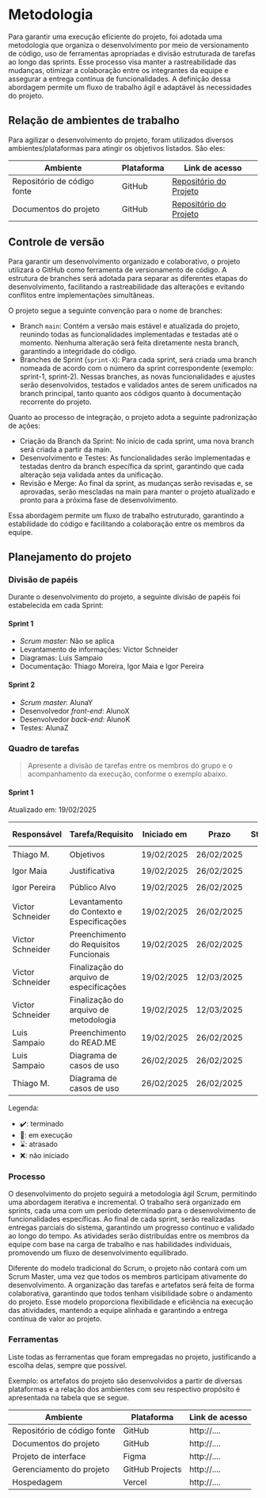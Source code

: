 
# Metodologia

Para garantir uma execução eficiente do projeto, foi adotada uma metodologia que organiza o desenvolvimento por meio de versionamento de código, uso de ferramentas apropriadas e divisão estruturada de tarefas ao longo das sprints. Esse processo visa manter a rastreabilidade das mudanças, otimizar a colaboração entre os integrantes da equipe e assegurar a entrega contínua de funcionalidades. A definição dessa abordagem permite um fluxo de trabalho ágil e adaptável às necessidades do projeto.

## Relação de ambientes de trabalho

Para agilizar o desenvolvimento do projeto, foram utilizados diversos ambientes/plataformas para atingir os objetivos listados. São eles:

| Ambiente                            | Plataforma                         | Link de acesso                         |
|-------------------------------------|------------------------------------|----------------------------------------|
| Repositório de código fonte         | GitHub                             | [Repositório do Projeto](https://github.com/ICEI-PUC-Minas-PCO-ADS-TI/2025-1-p3-tidai-tropa-do-g1/tree/Doc-sprint1)                            |
| Documentos do projeto               | GitHub                             | [Repositório do Projeto](https://github.com/ICEI-PUC-Minas-PCO-ADS-TI/2025-1-p3-tidai-tropa-do-g1/tree/Doc-sprint1)                          |

## Controle de versão

Para garantir um desenvolvimento organizado e colaborativo, o projeto utilizará o GitHub como ferramenta de versionamento de código. A estrutura de branches será adotada para separar as diferentes etapas do desenvolvimento, facilitando a rastreabilidade das alterações e evitando conflitos entre implementações simultâneas.

O projeto segue a seguinte convenção para o nome de branches:

- Branch `main`: Contém a versão mais estável e atualizada do projeto, reunindo todas as funcionalidades implementadas e testadas até o momento. Nenhuma alteração será feita diretamente nesta branch, garantindo a integridade do código.
- Branches de Sprint (`sprint-X`): Para cada sprint, será criada uma branch nomeada de acordo com o número da sprint correspondente (exemplo: sprint-1, sprint-2). Nessas branches, as novas funcionalidades e ajustes serão desenvolvidos, testados e validados antes de serem unificados na branch principal, tanto quanto aos códigos quanto à documentação recorrente do projeto.

Quanto ao processo de integração, o projeto adota a seguinte padronização de ações:

- Criação da Branch da Sprint: No início de cada sprint, uma nova branch será criada a partir da main.
- Desenvolvimento e Testes: As funcionalidades serão implementadas e testadas dentro da branch específica da sprint, garantindo que cada alteração seja validada antes da unificação.
- Revisão e Merge: Ao final da sprint, as mudanças serão revisadas e, se aprovadas, serão mescladas na main para manter o projeto atualizado e pronto para a próxima fase de desenvolvimento.

Essa abordagem permite um fluxo de trabalho estruturado, garantindo a estabilidade do código e facilitando a colaboração entre os membros da equipe.

## Planejamento do projeto

###  Divisão de papéis

Durante o desenvolvimento do projeto, a seguinte divisão de papéis foi estabelecida em cada Sprint: 

#### Sprint 1
- _Scrum master_: Não se aplica
- Levantamento de informações: Victor Schneider
- Diagramas: Luis Sampaio
- Documentação: Thiago Moreira, Igor Maia e Igor Pereira

#### Sprint 2
- _Scrum master_: AlunaY
- Desenvolvedor _front-end_: AlunoX
- Desenvolvedor _back-end_: AlunoK
- Testes: AlunaZ

###  Quadro de tarefas

> Apresente a divisão de tarefas entre os membros do grupo e o acompanhamento da execução, conforme o exemplo abaixo.

#### Sprint 1

Atualizado em: 19/02/2025

| Responsável      | Tarefa/Requisito | Iniciado em    | Prazo      | Status | Terminado em    |
| :----            |    :----         |      :----:    | :----:     | :----: | :----:          |
| Thiago M.        | Objetivos                                  | 19/02/2025     | 26/02/2025 | ✔️    | 19/02/2025 |
| Igor Maia        | Justificativa                              | 19/02/2025     | 26/02/2025 | ✔️    | 19/02/2025 |
| Igor Pereira     | Público Alvo                               | 19/02/2025     | 26/02/2025 | ✔️    | 19/02/2025 |
| Victor Schneider | Levantamento do Contexto e Especificações  | 19/02/2025     | 26/02/2025 | ✔️    | 19/02/2025 |
| Victor Schneider | Preenchimento do Requisitos Funcionais     | 19/02/2025     | 26/02/2025 | ✔️    | 19/02/2025 |
| Victor Schneider | Finalização do arquivo de especificações   | 19/02/2025     | 12/03/2025 | ✔️    | 11/03/2025 |
| Victor Schneider | Finalização do arquivo de metodologia      | 19/02/2025     | 12/03/2025 | ✔️    | 11/03/2025 |
| Luis Sampaio     | Preenchimento do READ.ME                   | 19/02/2025     | 26/02/2025 | ✔️    | 19/02/2025 |
| Luis Sampaio     | Diagrama de casos de uso                   | 26/02/2025     | 26/02/2025 | ✔️    | 05/03/2025 |
| Thiago M.        | Diagrama de casos de uso                   | 26/02/2025     | 26/02/2025 | ✔️    | 05/03/2025 |


<!-- #### Sprint 2

Atualizado em: 21/04/2024

| Responsável   | Tarefa/Requisito | Iniciado em    | Prazo      | Status | Terminado em    |
| :----         |    :----         |      :----:    | :----:     | :----: | :----:          |
| AlunaX        | Página inicial   | 01/02/2024     | 07/03/2024 | ✔️    | 05/02/2024      |
| AlunaZ        | CSS unificado    | 03/02/2024     | 10/03/2024 | 📝    |                 |
| AlunoY        | Página de login  | 01/02/2024     | 07/03/2024 | ⌛     |                 |
| AlunoK        | Script de login  |  01/01/2024    | 12/03/2024 | ❌    |       | -->


Legenda:
- ✔️: terminado
- 📝: em execução
- ⌛: atrasado
- ❌: não iniciado


### Processo

O desenvolvimento do projeto seguirá a metodologia ágil Scrum, permitindo uma abordagem iterativa e incremental. O trabalho será organizado em sprints, cada uma com um período determinado para o desenvolvimento de funcionalidades específicas. Ao final de cada sprint, serão realizadas entregas parciais do sistema, garantindo um progresso contínuo e validado ao longo do tempo. As atividades serão distribuídas entre os membros da equipe com base na carga de trabalho e nas habilidades individuais, promovendo um fluxo de desenvolvimento equilibrado.

Diferente do modelo tradicional do Scrum, o projeto não contará com um Scrum Master, uma vez que todos os membros participam ativamente do desenvolvimento. A organização das tarefas e artefatos será feita de forma colaborativa, garantindo que todos tenham visibilidade sobre o andamento do projeto. Esse modelo proporciona flexibilidade e eficiência na execução das atividades, mantendo a equipe alinhada e garantindo a entrega contínua de valor ao projeto.

### Ferramentas

Liste todas as ferramentas que foram empregadas no projeto, justificando a escolha delas, sempre que possível.

Exemplo: os artefatos do projeto são desenvolvidos a partir de diversas plataformas e a relação dos ambientes com seu respectivo propósito é apresentada na tabela que se segue.

| Ambiente                            | Plataforma                         | Link de acesso                         |
|-------------------------------------|------------------------------------|----------------------------------------|
| Repositório de código fonte         | GitHub                             | http://....                            |
| Documentos do projeto               | GitHub                             | http://....                            |
| Projeto de interface                | Figma                              | http://....                            |
| Gerenciamento do projeto            | GitHub Projects                    | http://....                            |
| Hospedagem                          | Vercel                             | http://....                            |
 
